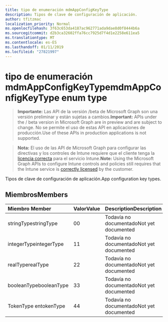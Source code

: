 ```yaml
---
title: tipo de enumeración mdmAppConfigKeyType
description: Tipos de clave de configuración de aplicación.
author: tfitzmac
localization_priority: Normal
ms.openlocfilehash: 3f63c653da4187ac962771ada9dae8d0f8444b6a
ms.sourcegitcommit: d2b3ca32602ffa76cc7925d7f4d1e2258e611ea5
ms.translationtype: MT
ms.contentlocale: es-ES
ms.lasthandoff: 01/11/2019
ms.locfileid: "27821997"
---
```

# <a name="mdmappconfigkeytype-enum-type"></a><span data-ttu-id="0fc22-103">tipo de enumeración mdmAppConfigKeyType</span><span class="sxs-lookup"><span data-stu-id="0fc22-103">mdmAppConfigKeyType enum type</span></span>

> <span data-ttu-id="0fc22-104">**Importante:** Las API de la versión /beta de Microsoft Graph son una versión preliminar y están sujetas a cambios.</span><span class="sxs-lookup"><span data-stu-id="0fc22-104">**Important:** APIs under the / beta version in Microsoft Graph are in preview and are subject to change.</span></span> <span data-ttu-id="0fc22-105">No se permite el uso de estas API en aplicaciones de producción.</span><span class="sxs-lookup"><span data-stu-id="0fc22-105">Use of these APIs in production applications is not supported.</span></span>

> <span data-ttu-id="0fc22-106">**Nota:** El uso de las API de Microsoft Graph para configurar las directivas y los controles de Intune requiere que el cliente tenga la [licencia correcta](https://go.microsoft.com/fwlink/?linkid=839381) para el servicio Intune.</span><span class="sxs-lookup"><span data-stu-id="0fc22-106">**Note:** Using the Microsoft Graph APIs to configure Intune controls and policies still requires that the Intune service is [correctly licensed](https://go.microsoft.com/fwlink/?linkid=839381) by the customer.</span></span>

<span data-ttu-id="0fc22-107">Tipos de clave de configuración de aplicación.</span><span class="sxs-lookup"><span data-stu-id="0fc22-107">App configuration key types.</span></span>
## <a name="members"></a><span data-ttu-id="0fc22-108">Miembros</span><span class="sxs-lookup"><span data-stu-id="0fc22-108">Members</span></span>
|<span data-ttu-id="0fc22-109">Miembro	</span><span class="sxs-lookup"><span data-stu-id="0fc22-109">Member</span></span>|<span data-ttu-id="0fc22-110">Valor</span><span class="sxs-lookup"><span data-stu-id="0fc22-110">Value</span></span>|<span data-ttu-id="0fc22-111">Description</span><span class="sxs-lookup"><span data-stu-id="0fc22-111">Description</span></span>|
|:---|:---|:---|
|<span data-ttu-id="0fc22-112">stringType</span><span class="sxs-lookup"><span data-stu-id="0fc22-112">stringType</span></span>|<span data-ttu-id="0fc22-113">0</span><span class="sxs-lookup"><span data-stu-id="0fc22-113">0</span></span>|<span data-ttu-id="0fc22-114">Todavía no documentado</span><span class="sxs-lookup"><span data-stu-id="0fc22-114">Not yet documented</span></span>|
|<span data-ttu-id="0fc22-115">integerType</span><span class="sxs-lookup"><span data-stu-id="0fc22-115">integerType</span></span>|<span data-ttu-id="0fc22-116">1</span><span class="sxs-lookup"><span data-stu-id="0fc22-116">1</span></span>|<span data-ttu-id="0fc22-117">Todavía no documentado</span><span class="sxs-lookup"><span data-stu-id="0fc22-117">Not yet documented</span></span>|
|<span data-ttu-id="0fc22-118">realType</span><span class="sxs-lookup"><span data-stu-id="0fc22-118">realType</span></span>|<span data-ttu-id="0fc22-119">2</span><span class="sxs-lookup"><span data-stu-id="0fc22-119">2</span></span>|<span data-ttu-id="0fc22-120">Todavía no documentado</span><span class="sxs-lookup"><span data-stu-id="0fc22-120">Not yet documented</span></span>|
|<span data-ttu-id="0fc22-121">booleanType</span><span class="sxs-lookup"><span data-stu-id="0fc22-121">booleanType</span></span>|<span data-ttu-id="0fc22-122">3</span><span class="sxs-lookup"><span data-stu-id="0fc22-122">3</span></span>|<span data-ttu-id="0fc22-123">Todavía no documentado</span><span class="sxs-lookup"><span data-stu-id="0fc22-123">Not yet documented</span></span>|
|<span data-ttu-id="0fc22-124">TokenType en</span><span class="sxs-lookup"><span data-stu-id="0fc22-124">tokenType</span></span>|<span data-ttu-id="0fc22-125">4</span><span class="sxs-lookup"><span data-stu-id="0fc22-125">4</span></span>|<span data-ttu-id="0fc22-126">Todavía no documentado</span><span class="sxs-lookup"><span data-stu-id="0fc22-126">Not yet documented</span></span>|





